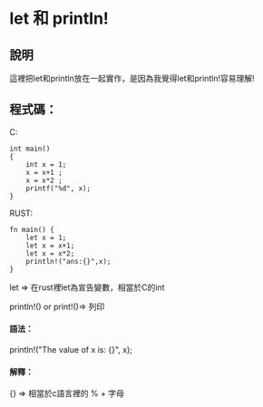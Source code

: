 # let 和 println!

## 說明
這裡把let和println放在一起實作，是因為我覺得let和println!容易理解!

## 程式碼：

C:

```
int main()
{
    int x = 1;
    x = x+1 ;
    x = x*2 ;
    printf("%d", x);
}
```
RUST:

```
fn main() {
    let x = 1;
    let x = x+1;
    let x = x*2;
    println!("ans:{}",x);
}

```
let => 在rust裡let為宣告變數，相當於C的int

println!() or print!()=> 列印

#### 語法：
println!("The value of x is: {}", x);

#### 解釋：

{} => 相當於c語言裡的 % + 字母





